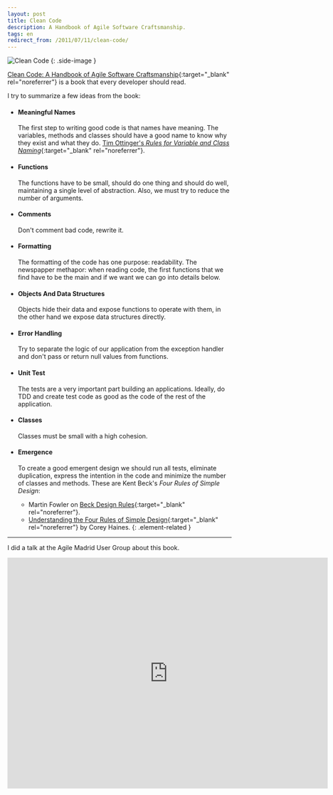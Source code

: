 ```yaml
---
layout: post
title: Clean Code
description: A Handbook of Agile Software Craftsmanship.
tags: en
redirect_from: /2011/07/11/clean-code/
---
```


![Clean Code][5]
{: .side-image }

[Clean Code: A Handbook of Agile Software Craftsmanship][1]{:target="_blank" rel="noreferrer"}
is a book that every developer should read.

I try to summarize a few ideas from the book:

- #### Meaningful Names

    The first step to writing good code is that names have meaning. The
    variables, methods and classes should have a good name to know why they
    exist and what they do. [Tim Ottinger's *Rules for Variable and Class Naming*][4]{:target="_blank" rel="noreferrer"}.

- #### Functions

    The functions have to be small, should do one thing and should do well,
    maintaining a single level of abstraction. Also, we must try to reduce the
    number of arguments.

- #### Comments

    Don't comment bad code, rewrite it.

- #### Formatting

    The formatting of the code has one purpose: readability. The newspapper methapor:
    when reading code, the first functions that we find have to
    be the main and if we want we can go into details below.

- #### Objects And Data Structures

    Objects hide their data and expose functions to operate with them, in the
    other hand we expose data structures directly.

- #### Error Handling

    Try to separate the logic of our application from the exception handler and
    don't pass or return null values from functions.

- #### Unit Test

    The tests are a very important part building an applications. Ideally, do TDD
    and create test code as good as the code of the rest of the application.

- #### Classes

    Classes must be small with a high cohesion.

- #### Emergence

    To create a good emergent design we should run all tests, eliminate duplication,
    express the intention in the code and minimize the number of classes and methods.
    These are Kent Beck's *Four Rules of Simple Design*:
    - Martin Fowler on [Beck Design Rules][2]{:target="_blank" rel="noreferrer"}.
    - [Understanding the Four Rules of Simple Design][3]{:target="_blank" rel="noreferrer"} by Corey Haines.
    {: .element-related }

---

I did a talk at the Agile Madrid User Group about this book.

<div class="iframe-container iframe-519">
  <iframe src="https://www.slideshare.net/slideshow/embed_code/8036914"
  width="720" height="519" frameborder="0" marginwidth="0" marginheight="0"
  scrolling="no"></iframe>
</div>


[1]: https://www.pearson.com/us/higher-education/program/Martin-Clean-Code-A-Handbook-of-Agile-Software-Craftsmanship/PGM63937.html
[2]: https://martinfowler.com/bliki/BeckDesignRules.html
[3]: https://leanpub.com/4rulesofsimpledesign
[4]: https://drupal.star.bnl.gov/STAR/book/export/html/5692
[5]: /assets/images/articles/clean-code.jpg
